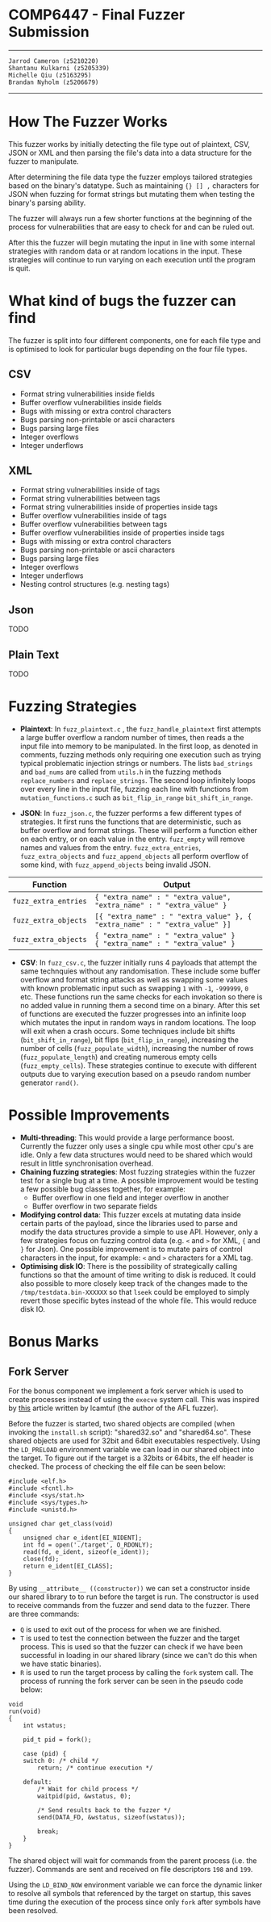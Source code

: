 # COMP6447 - Final Fuzzer Submission

---
    Jarrod Cameron (z5210220)
    Shantanu Kulkarni (z5205339)
    Michelle Qiu (z5163295)
    Brandan Nyholm (z5206679)
---

# How The Fuzzer Works

This fuzzer works by initially detecting the file type out of plaintext, CSV,
JSON or XML and then parsing the file's data into a data structure for the
fuzzer to manipulate.

After determining the file data type the fuzzer employs tailored strategies
based on the binary's datatype. Such as maintaining `{} [] ,` characters for
JSON when fuzzing for format strings but mutating them when testing the
binary's parsing ability.

The fuzzer will always run a few shorter functions at the beginning of the
process for vulnerabilities that are easy to check for and can be ruled out.

After this the fuzzer will begin mutating the input in line with some internal
strategies with random data or at random locations in the input. These
strategies will continue to run varying on each execution until the program is
quit.

# What kind of bugs the fuzzer can find

The fuzzer is split into four different components, one for each file type and
is optimised to look for particular bugs depending on the four file types.

## CSV

- Format string vulnerabilities inside fields
- Buffer overflow vulnerabilities inside fields
- Bugs with missing or extra control characters
- Bugs parsing non-printable or ascii characters
- Bugs parsing large files
- Integer overflows
- Integer underflows

## XML

- Format string vulnerabilities inside of tags
- Format string vulnerabilities between tags
- Format string vulnerabilities inside of properties inside tags
- Buffer overflow vulnerabilities inside of tags
- Buffer overflow vulnerabilities between tags
- Buffer overflow vulnerabilities inside of properties inside tags
- Bugs with missing or extra control characters
- Bugs parsing non-printable or ascii characters
- Bugs parsing large files
- Integer overflows
- Integer underflows
- Nesting control structures (e.g. nesting tags)

## Json

TODO

## Plain Text

TODO

# Fuzzing Strategies

- __Plaintext__: 
  In `fuzz_plaintext.c` , the `fuzz_handle_plaintext` first attempts a large
  buffer overflow a random number of times, then reads a the input file 
  into memory to be manipulated.
  In the first loop, as denoted in comments, fuzzing methods only requiring
  one execution such as trying typical problematic injection strings or 
  numbers. The lists `bad_strings` and `bad_nums` are called from `utils.h`
  in the fuzzing methods `replace_numbers` and `replace_strings`.
  The second loop infinitely loops over every line in the input file, fuzzing
  each line with functions from `mutation_functions.c` such as `bit_flip_in_range`
  `bit_shift_in_range`. 

- __JSON__: In `fuzz_json.c`, the fuzzer performs a few different types of strategies. 
It first runs the functions that are deterministic, such as buffer overflow and format 
strings. These will perform a function either on each entry, or on each value in the entry. 
`fuzz_empty` will remove names and values from the entry. `fuzz_extra_entries`, 
`fuzz_extra_objects` and `fuzz_append_objects` all perform overflow of some kind, with 
`fuzz_append_objects` being invalid JSON.

| Function               | Output 																		|
|------------------------|------------------------------------------------------------------------------|
| `fuzz_extra_entries`   | `{ "extra_name" : " "extra_value",  "extra_name" : " "extra_value" }` 		|
| `fuzz_extra_objects`   | `[{ "extra_name" : " "extra_value" }, { "extra_name" : " "extra_value" }]`   |
| `fuzz_extra_objects`	 | `{ "extra_name" : " "extra_value" }`<br> `{ "extra_name" : " "extra_value" }`|

- __CSV__: In `fuzz_csv.c`, the fuzzer initially runs 4 payloads that attempt the same technquies without any randomisation. 
These include some buffer overflow and format string attacks as well as swapping some values with known problematic input such as swapping `1` with `-1`, `-999999`, `0` etc. 
These functions run the same checks for each invokation so there is no added value in running them a second time on a binary. After this set of functions are executed the fuzzer progresses into an infinite loop which mutates the input in random ways in random locations. The loop will exit when a crash occurs. 
Some techniques include bit shifts (`bit_shift_in_range`), bit flips (`bit_flip_in_range`), increasing the number of cells (`fuzz_populate_width`), increasing the number of rows (`fuzz_populate_length`) and creating numerous empty cells (`fuzz_empty_cells`). 
These strategies continue to execute with different outputs due to varying execution based on a pseudo random number generator `rand()`.


# Possible Improvements

- __Multi-threading__: This would provide a large performance boost. Currently
  the fuzzer only uses a single cpu while most other cpu's are idle. Only a few
  data structures would need to be shared which would result in little
  synchronisation overhead.
- __Chaining fuzzing strategies__: Most fuzzing strategies within the fuzzer
  test for a single bug at a time. A possible improvement would be testing a
  few possible bug classes together, for example:
  - Buffer overflow in one field and integer overflow in another
  - Buffer overflow in two separate fields
- __Modifying control data__: This fuzzer excels at mutating data inside
  certain parts of the payload, since the libraries used to parse and modify
  the data structures provide a simple to use API. However, only a few
  strategies focus on fuzzing control data (e.g. `<` and `>` for XML, `{` and
  `}` for Json). One possible improvement is to mutate pairs of control
  characters in the input, for example: `<` and `>` characters for a XML tag.
- __Optimising disk IO__: There is the possibility of strategically calling
  functions so that the amount of time writing to disk is reduced. It could
  also  possible to more closely keep track of the changes made to the
  `/tmp/testdata.bin-XXXXXX` so that `lseek` could be employed to simply revert
  those specific bytes instead of the whole file. This would reduce disk IO.

# Bonus Marks

## Fork Server

For the bonus component we implement a fork server which is used to create
processes instead of using the `execve` system call. This was inspired by
[this](https://lcamtuf.blogspot.com/2014/10/fuzzing-binaries-without-execve.html)
article written by lcamtuf (the author of the AFL fuzzer).

Before the fuzzer is started, two shared objects are compiled (when invoking
the `install.sh` script): "shared32.so" and "shared64.so". These shared objects
are used for 32bit and 64bit executables respectively. Using the `LD_PRELOAD`
environment variable we can load in our shared object into the target. To
figure out if the target is a 32bits or 64bits, the elf header is checked.
The process of checking the elf file can be seen below:

```{c}
#include <elf.h>
#include <fcntl.h>
#include <sys/stat.h>
#include <sys/types.h>
#include <unistd.h>

unsigned char get_class(void)
{
    unsigned char e_ident[EI_NIDENT];
    int fd = open('./target', O_RDONLY);
    read(fd, e_ident, sizeof(e_ident));
    close(fd);
    return e_ident[EI_CLASS];
}
```

By using `__attribute__ ((constructor))` we can set a constructor inside our
shared library to to run before the target is run. The constructor is used to
receive commands from the fuzzer and send data to the fuzzer. There are three
commands:

- `Q` is used to exit out of the process for when we are finished.
- `T` is used to test the connection between the fuzzer and the target process.
  This is used so that the fuzzer can check if we have been successful in
  loading in our shared library (since we can't do this when we have static
  binaries).
- `R` is used to run the target process by calling the `fork` system call. The
  process of running the fork server can be seen in the pseudo code below:

```{c}
void
run(void)
{
    int wstatus;

    pid_t pid = fork();

    case (pid) {
    switch 0: /* child */
        return; /* continue execution */

    default:
        /* Wait for child process */
        waitpid(pid, &wstatus, 0);

        /* Send results back to the fuzzer */
        send(DATA_FD, &wstatus, sizeof(wstatus));

        break;
    }
}
```

The shared object will wait for commands from the parent process (i.e. the
fuzzer). Commands are sent and received on file descriptors `198` and `199`.

Using the `LD_BIND_NOW` environment variable we can force the dynamic linker to
resolve all symbols that referenced by the target on startup, this saves time
during the execution of the process since only `fork` after symbols have been
resolved.
